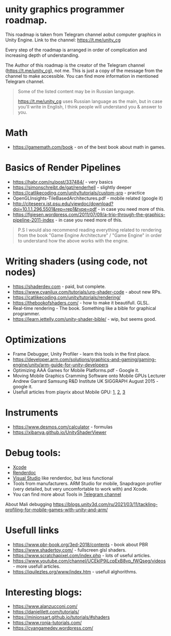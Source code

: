 # unity graphics programmer roadmap.

This roadmap is taken from Telegram channel aobut computer graphics in Unity Engine.
Link to the channel: https://t.me/unity_cg

Every step of the roadmap is arranged in order of complication and increasing depth of understanding. 

The Author of this roadmap is the creator of the Telegram channel (https://t.me/unity_cg), not me. This is just a copy of the message from the channel to make accessible. You can find more information in mentioned Telegram channel.

>Some of the listed content may be in Russian language.
>
>https://t.me/unity_cg uses Russian language as the main, but in case you'll write in English, I think people will understand you & answer to you.


# Math
- https://gamemath.com/book - on of the best book about math in games.

# Basics of Render Pipelines
- https://habr.com/ru/post/337484/ - very basics
- https://simonschreibt.de/gat/renderhell - slightly deeper
- https://catlikecoding.com/unity/tutorials/custom-srp - practice
- OpenGLInsights-TileBasedArchitectures.pdf - mobile related (google it)
- http://citeseerx.ist.psu.edu/viewdoc/download?doi=10.1.1.296.5501&rep=rep1&type=pdf - in case you need more of this.
- https://fgiesen.wordpress.com/2011/07/09/a-trip-through-the-graphics-pipeline-2011-index - in case you need more of this.

>P.S I would also recommend reading everything related to rendering from the book "Game Engine Architecture" / "Game Engine" in order to understand how the above works with the engine.

# Writing shaders (using code, not nodes)
- https://shaderdev.com - paid, but complete.
- https://www.cyanilux.com/tutorials/urp-shader-code - about new RPs.
- https://catlikecoding.com/unity/tutorials/rendering/
- https://thebookofshaders.com/ - how to make it beautifull. GLSL.
- Real-time rendering - The book. Something like a bible for graphical programmer.
- https://learn.jettelly.com/unity-shader-bible/ - wip, but seems good.

# Optimizations
- Frame Debugger, Unity Profiler - learn this tools in the first place.
- https://developer.arm.com/solutions/graphics-and-gaming/gaming-engine/unity/arm-guide-for-unity-developers
- Optimizing AAA Games for Mobile Platforms.pdf - Google it.
- Moving Mobile Graphics Cramming Software onto Mobile GPUs Lecturer Andrew Garrard Samsung R&D Institute UK SIGGRAPH August 2015 - google it.
- Usefull articles from playrix about Mobile GPU: [1](https://habr.com/ru/company/playrix/blog/492874/), [2](https://habr.com/ru/company/playrix/blog/498564/), [3](https://habr.com/ru/company/playrix/blog/506232/)
 
# Instruments
- https://www.desmos.com/calculator - formulas
- https://xibanya.github.io/UnityShaderViewer 

# Debug tools:
- [Xcode](https://developer.apple.com/documentation/metal/basic_tasks_and_concepts/viewing_your_gpu_workload_with_the_metal_debugger)
- [Renderdoc](https://renderdoc.org/)
- [Visual Studio](https://docs.unity3d.com/Manual/SL-DebuggingD3D11ShadersWithVS.html) like renderdoc, but less functional
- Tools from manufacturers. ARM Studio for mobile, Snapdragon profiler (very detailed, but very uncomfortable to work with) and Xcode. 
- You can find more about Tools in [Telegram channel](https://t.me/unity_cg)

About Mali debugging 
https://blogs.unity3d.com/ru/2021/03/11/tackling-profiling-for-mobile-games-with-unity-and-arm/

# Usefull links
- https://www.pbr-book.org/3ed-2018/contents - book about PBR
- https://www.shadertoy.com/ - fullscreen glsl shaders.
- https://www.scratchapixel.com/index.php - lots of useful articles.
- https://www.youtube.com/channel/UCEklP9iLcpExB8vp_fWQseg/videos - more usefull articles.
- https://iquilezles.org/www/index.htm - usefull alghorithms.

# Interesting blogs:
- https://www.alanzucconi.com/
- https://danielilett.com/tutorials/
- https://minionsart.github.io/tutorials/#shaders
- https://www.ronja-tutorials.com/
- https://cyangamedev.wordpress.com/
